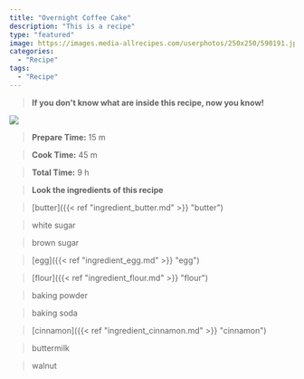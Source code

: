 ```yaml
---
title: "Overnight Coffee Cake"
description: "This is a recipe"
type: "featured"
image: https://images.media-allrecipes.com/userphotos/250x250/590191.jpg
categories: 
  - "Recipe"
tags: 
  - "Recipe"
---
```



>**If you don't know what are inside this recipe, now you know!**

![](../images/Recipes-Banner.jpg)
> **Prepare Time:** 15 m


> **Cook Time:** 45 m


> **Total Time:** 9 h

> **Look the ingredients of this recipe**

> [butter]({{< ref "ingredient_butter.md" >}} "butter")

> white sugar

> brown sugar

> [egg]({{< ref "ingredient_egg.md" >}} "egg")

> [flour]({{< ref "ingredient_flour.md" >}} "flour")

> baking powder

> baking soda

> [cinnamon]({{< ref "ingredient_cinnamon.md" >}} "cinnamon")

> buttermilk

> walnut

